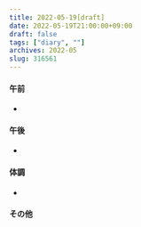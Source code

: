 ```yaml
---
title: 2022-05-19[draft]
date: 2022-05-19T21:00:00+09:00
draft: false
tags: ["diary", ""]
archives: 2022-05
slug: 316561
---
```

#### 午前
- 
#### 午後
- 
#### 体調
- 
#### その他